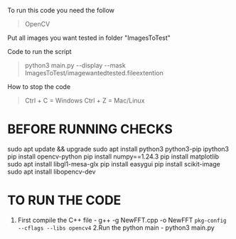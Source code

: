 To run this code you need the follow 
> OpenCV

Put all images you want tested in folder "ImagesToTest"

Code to run the script
> python3 main.py --display --mask  ImagesToTest/imagewantedtested.fileextention

How to stop the code 
>Ctrl + C = Windows
>Ctrl + Z = Mac/Linux

BEFORE RUNNING CHECKS
=======================
sudo apt update && upgrade
sudo apt install python3 python3-pip ipython3
pip install opencv-python
pip install numpy==1.24.3
pip install matplotlib
sudo apt install libgl1-mesa-glx
pip install easygui
pip install scikit-image
sudo apt install libopencv-dev



TO RUN THE CODE
================
1. First compile the C++ file - g++ -g NewFFT.cpp -o NewFFT `pkg-config --cflags --libs opencv4`
2.Run the python main - python3 main.py